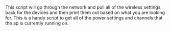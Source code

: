This script will go through the network and pull all of the wireless settings back for the devices and then print them out based on what you are looking for. This is a handy script to get all of the power settings and channels that the ap is currently running on.